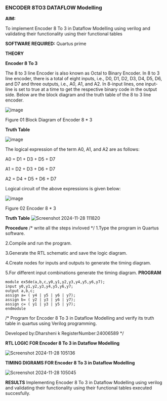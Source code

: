### ENCODER 8TO3 DATAFLOW Modelling

**AIM:**

To implement  Encoder 8 To 3 in Dataflow Modelling using verilog and validating their functionality using their functional tables

**SOFTWARE REQUIRED:** Quartus prime

**THEORY**

**Encoder 8 To 3**

The 8 to 3 line Encoder is also known as Octal to Binary Encoder. In 8 to 3 line encoder, there is a total of eight inputs, i.e., D0, D1, D2, D3, D4, D5, D6, and D7 and three outputs, i.e., A0, A1, and A2. In 8-input lines, one input-line is set to true at a time to get the respective binary code in the output side. Below are the block diagram and the truth table of the 8 to 3 line encoder.

![image](https://github.com/naavaneetha/ENCODER8TO3DATAFLOW/assets/154305477/0bc242c1-eb9e-4c47-afe5-30428470efc3)

Figure 01  Block Diagram of Encoder 8 * 3

**Truth Table**

![image](https://github.com/naavaneetha/ENCODER8TO3DATAFLOW/assets/154305477/35496b14-ae6e-4cd1-9abd-d6736b576575)

The logical expression of the term A0, A1, and A2 are as follows:

A0 = D1 + D3 + D5 + D7

A1 = D2 + D3 + D6 + D7

A2 = D4 + D5 + D6 + D7

Logical circuit of the above expressions is given below:

![image](https://github.com/naavaneetha/ENCODER8TO3DATAFLOW/assets/154305477/95acaee6-c873-4c75-89eb-ef09fb158053)

Figure 02  Encoder 8 * 3

**Truth Table**
![Screenshot 2024-11-28 111820](https://github.com/user-attachments/assets/21cf3118-990c-40cf-8a92-09eef5e81259)

**Procedure**
/* write all the steps invloved */
1.Type the program in Quartus software.

2.Compile and run the program.

3.Generate the RTL schematic and save the logic diagram.

4.Create nodes for inputs and outputs to generate the timing diagram.

5.For different input combinations generate the timing diagram.
**PROGRAM**
```
module ex5de(a,b,c,y0,y1,y2,y3,y4,y5,y6,y7);
input y0,y1,y2,y3,y4,y5,y6,y7;
output a,b,c;
assign a= ( y4 | y5 | y6 | y7);
assign b= ( y2 | y3 | y6 | y7);
assign c= ( y1 | y3 | y5 | y7);
endmodule
```
/* Program for Encoder 8 To 3 in Dataflow Modelling and verify its truth table in quartus using Verilog programming. 

Developed by:Dharsheni k RegisterNumber:24006589
*/

**RTL LOGIC FOR Encoder 8 To 3 in Dataflow Modelling**

![Screenshot 2024-11-28 105136](https://github.com/user-attachments/assets/e2b77df7-5a7c-4880-a612-03039c20a836)

**TIMING DIGRAMS FOR Encoder 8 To 3 in Dataflow Modelling**

![Screenshot 2024-11-28 105045](https://github.com/user-attachments/assets/bd425025-2fbf-4252-9aae-d7a4dc6f4f69)

**RESULTS**
Implementing Encoder 8 To 3 in Dataflow Modelling using verilog and validating their functionality using their functional tables executed succesfully.



